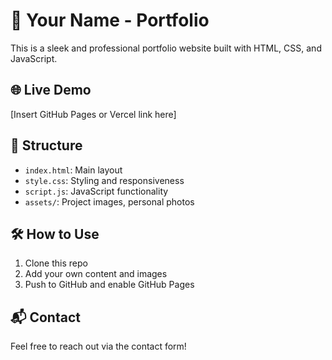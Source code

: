 # 🚀 Your Name - Portfolio

This is a sleek and professional portfolio website built with HTML, CSS, and JavaScript.

## 🌐 Live Demo
[Insert GitHub Pages or Vercel link here]

## 📁 Structure
- `index.html`: Main layout
- `style.css`: Styling and responsiveness
- `script.js`: JavaScript functionality
- `assets/`: Project images, personal photos

## 🛠️ How to Use
1. Clone this repo
2. Add your own content and images
3. Push to GitHub and enable GitHub Pages

## 📬 Contact
Feel free to reach out via the contact form!
